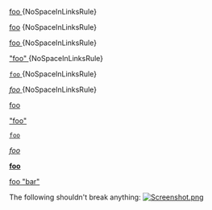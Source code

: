 [foo ](http://bar/) {NoSpaceInLinksRule}

[ foo](http://bar/) {NoSpaceInLinksRule}

[ foo ](http://bar/) {NoSpaceInLinksRule}

[ "foo" ](http://bar/) {NoSpaceInLinksRule}

[ `foo` ](http://bar/) {NoSpaceInLinksRule}

[ *foo* ](http://bar/) {NoSpaceInLinksRule}

[foo](http://bar/)

["foo"](http:/bar/)

[`foo`](http://bar/)

[*foo*](http://bar/)

[**foo**](http://bar/)

[foo "bar"](http:/baz/)

The following shouldn't break anything:
[![Screenshot.png](/images/Screenshot.png)](/images/Screenshot.png)
